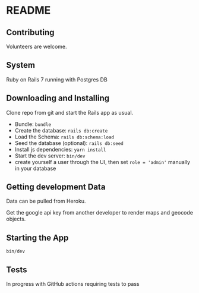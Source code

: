 # README

## Contributing
Volunteers are welcome. 

## System
Ruby on Rails 7 running with Postgres DB

## Downloading and Installing
Clone repo from git and start the Rails app as usual.
- Bundle: `bundle`
- Create the database: `rails db:create`
- Load the Schema: `rails db:schema:load`
- Seed the database (optional): `rails db:seed`
- Install js dependencies: `yarn install`
- Start the dev server: `bin/dev`
- create yourself a user through the UI, then set `role = 'admin'` manually in your database

## Getting development Data
Data can be pulled from Heroku.

Get the google api key from another developer to render maps and geocode objects.

## Starting the App
```
bin/dev
```

## Tests
In progress with GitHub actions requiring tests to pass